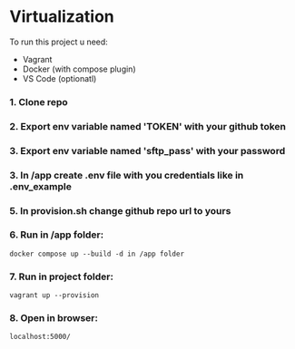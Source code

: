 # Virtualization
To run this project u need:
- Vagrant
- Docker (with compose plugin)
- VS Code (optionatl)
### 1. Clone repo
### 2. Export env variable named 'TOKEN' with your github token
### 3. Export env variable named 'sftp_pass' with your password
### 3. In /app create .env file with you credentials like in .env_example
### 5. In provision.sh change github repo url to yours
### 6. Run in /app folder:
    docker compose up --build -d in /app folder
### 7. Run in project folder:
    vagrant up --provision
### 8. Open in browser:
    localhost:5000/
